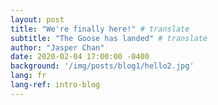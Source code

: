 ```yaml
---
layout: post
title: "We're finally here!" # translate
subtitle: "The Goose has landed" # translate
author: "Jasper Chan"
date: 2020-02-04 17:00:00 -0400
background: '/img/posts/blog1/hello2.jpg'
lang: fr
lang-ref: intro-blog
---
```

